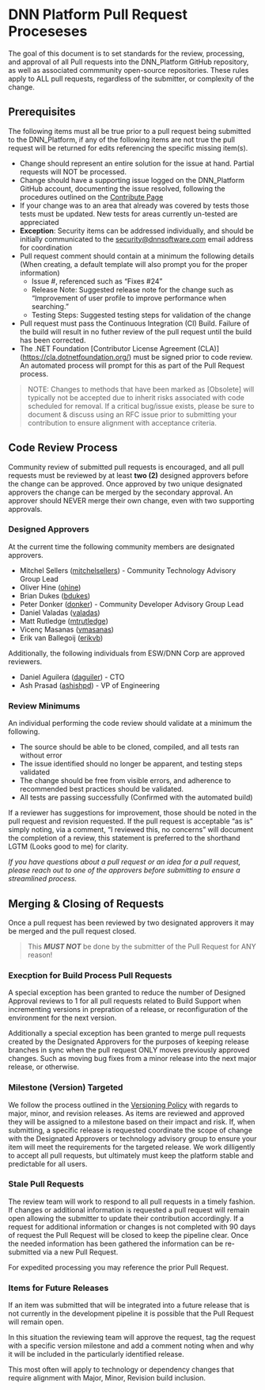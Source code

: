 # DNN Platform Pull Request Proceseses

The goal of this document is to set standards for the review, processing, and approval of all Pull requests into the DNN_Platform GitHub repository, as well as associated commmunity open-source repositories.  These rules apply to ALL pull requests, regardless of the submitter, or complexity of the change.

## Prerequisites
The following items must all be true prior to a pull request being submitted to the DNN_Platform, if any of the following items are not true the pull request will be returned for edits referencing the specific missing item(s).

* Change should represent an entire solution for the issue at hand.  Partial requests will NOT be processed.
* Change should have a supporting issue logged on the DNN_Platform GitHub account, documenting the issue resolved, following the procedures outlined on the [Contribute Page](CONTRIBUTING.md)
* If your change was to an area that already was covered by tests those tests must be updated.  New tests for areas currently un-tested are appreciated
* **Exception**: Security items can be addressed individually, and should be initially communicated to the security@dnnsoftware.com email address for coordination
* Pull request comment should contain at a minimum the following details (When creating, a default template will also prompt you for the proper information)
  * Issue #, referenced such as “Fixes #24”
  * Release Note: Suggested release note for the change such as “Improvement of user profile to improve performance when searching.”
  * Testing Steps: Suggested testing steps for validation of the change
* Pull request must pass the Continuous Integration (CI) Build.  Failure of the build will result in no futher review of the pull request until the build has been corrected.
* The .NET Foundation [Contributor License Agreement (CLA)] (https://cla.dotnetfoundation.org/) must be signed prior to code review.  An automated process will prompt for this as part of the Pull Request process.

> NOTE: Changes to methods that have been marked as [Obsolete] will typically not be accepted due to inherit risks associated with code scheduled for removal.  If a critical bug/issue exists, please be sure to document & discuss using an RFC issue prior to submitting your contribution to ensure alignment with acceptance criteria.

## Code Review Process
Community review of submitted pull requests is encouraged, and all pull requests must be reviewed by at least **two (2)** designed approvers before the change can be approved.  Once approved by two unique designated approvers the change can be merged by the secondary approval. An approver should NEVER merge their own change, even with two supporting approvals.  

### Designed Approvers
At the current time the following community members are designated approvers.

* Mitchel Sellers ([mitchelsellers](https://github.com/mitchelsellers)) - Community Technology Advisory Group Lead
* Oliver Hine ([ohine](https://github.com/ohine))
* Brian Dukes ([bdukes](https://github.com/bdukes))
* Peter Donker ([donker](https://github.com/donker)) - Community Developer Advisory Group Lead
* Daniel Valadas ([valadas](https://github.com/valadas))
* Matt Rutledge ([mtrutledge](https://github.com/mtrutledge))
* Vicenç Masanas ([vmasanas](https://github.com/vmasanas))
* Erik van Ballegoij ([erikvb](https://github.com/erikvb))

Additionally, the following individuals from ESW/DNN Corp are approved reviewers.

* Daniel Aguilera ([daguiler](https://github.com/daguiler)) - CTO
* Ash Prasad ([ashishpd](https://github.com/ashishpd)) - VP of Engineering

### Review Minimums
An individual performing the code review should validate at a minimum the following.

* The source should be able to be cloned, compiled, and all tests ran without error
* The issue identified should no longer be apparent, and testing steps validated
* The change should be free from visible errors, and adherence to recommended best practices should be validated.
* All tests are passing successfully (Confirmed with the automated build)

If a reviewer has suggestions for improvement, those should be noted in the pull request and revision requested.  If the pull request is acceptable “as is” simply noting, via a comment, “I reviewed this, no concerns” will document the completion of a review, this statement is preferred to the shorthand LGTM (Looks good to me) for clarity.

*If you have questions about a pull request or an idea for a pull request, please reach out to one of the approvers before submitting to ensure a streamlined process.*

## Merging & Closing of Requests
Once a pull request has been reviewed by two designated approvers it may be merged and the pull request closed.

> This **_MUST NOT_** be done by the submitter of the Pull Request for ANY reason!  

### Execption for Build Process Pull Requests
A special exception has been granted to reduce the number of Designed Approval reviews to 1 for all pull requests related to Build Support when incrementing versions in prepration of a release, or reconfiguration of the environment for the next version. 

Additionally a special exception has been granted to merge pull requests created by the Designated Approvers for the purposes of keeping release branches in sync when the pull request ONLY moves previously approved changes.  Such as moving bug fixes from a minor release into the next major release, or otherwise.

### Milestone (Version) Targeted
We follow the process outlined in the [Versioning Policy](https://github.com/dnnsoftware/Dnn.Platform/blob/development/.github/VERSIONING_POLICY.md) with regards to major, minor, and revision releases.  As items are reviewed and approved they will be assigned to a milestone based on their impact and risk.  If, when submitting, a specific release is requested coordinate the scope of change with the Designated Approvers or technology advisory group to ensure your item will meet the requirements for the targeted release.  We work dilligently to accept all pull requests, but ultimately must keep the platform stable and predictable for all users.

### Stale Pull Requests

The review team will work to respond to all pull requests in a timely fashion.  If changes or additional information is requested a pull request will remain open allowing the submitter to update their contribution accordingly.  If a request for additional information or changes is not completed with 90 days of request the Pull Request will be closed to keep the pipeline clear.  Once the needed information has been gathered the information can be re-submitted via a new Pull Request.  

For expedited processing you may reference the prior Pull Request.

### Items for Future Releases
If an item was submitted that will be integrated into a future release that is not currently in the development pipeline it is possible that the Pull Request will remain open. 

In this situation the reviewing team will approve the request, tag the request with a specific version milestone and add a comment noting when and why it will be included in the particularly identified release.

This most often will apply to technology or dependency changes that require alignment with Major, Minor, Revision build inclusion.  
